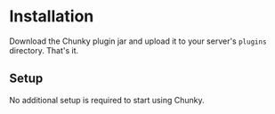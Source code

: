 # Installation

Download the Chunky plugin jar and upload it to your server's `plugins`
directory. That's it.

## Setup

No additional setup is required to start using Chunky.


